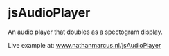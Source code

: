 # jsAudioPlayer

An audio player that doubles as a spectogram display.

Live example at: 
www.nathanmarcus.nl/jsAudioPlayer
